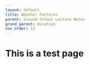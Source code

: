 ```yaml
---
layout: default
title: Weather Patterns
parent: Ground School Lecture Notes
grand_parent: Aviation
nav_order: 13
---
```


# This is a test page